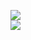 [![](https://img.shields.io/badge/Made%20With-Github%20Spray-lightgrey.svg?style=for-the-badge&logo=github)](https://github.com/Annihil/github-spray#6225)  
[![](https://i.imgur.com/2DrTn0Z.gif)](https://github.com/Annihil/github-spray)